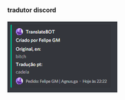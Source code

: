 #### tradutor discord
[![](https://raw.githubusercontent.com/Felipefury/TranslateBotDiscord/master/ignore/unknown.png)](Bot)
